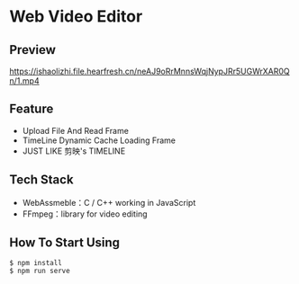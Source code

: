 # Web Video Editor
## Preview
https://ishaolizhi.file.hearfresh.cn/neAJ9oRrMnnsWqjNypJRr5UGWrXAR0Qn/1.mp4

## Feature
- Upload File And Read Frame
- TimeLine Dynamic Cache Loading Frame
- JUST LIKE 剪映's TIMELINE

## Tech Stack
- WebAssmeble：C / C++ working in JavaScript
- FFmpeg：library for video editing

## How To Start Using
```
$ npm install
$ npm run serve
```
